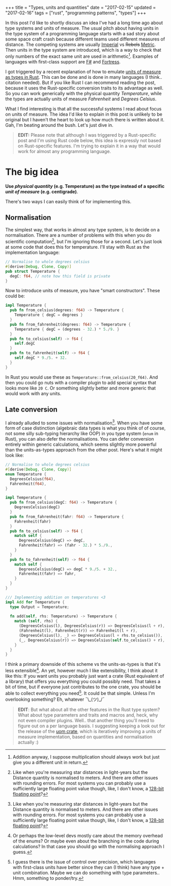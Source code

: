 +++
title = "Types, units and quantities"
date = "2017-02-15"
updated = "2017-02-16"
tags = ["rust", "programming patterns", "types"]
+++

In this post I'd like to shortly discuss an idea I've had a long time ago about type systems and 
units of measure. The usual pitch about having units in the type system of a programming language 
starts with a sad story about some space craft crash because different teams used different 
measures of distance. The competing systems are usually 
[Imperial](https://en.wikipedia.org/wiki/Imperial_units) vs <del>Rebels</del> 
[<ins>Metric</ins>](https://en.wikipedia.org/wiki/Metric_system). Then units in the type system are 
introduced, which is a way to check that only numbers of the exact same unit are used in 
arithmetic[^arithmetic]. Examples of languages 
with first-class support are 
[F#](https://blogs.msdn.microsoft.com/andrewkennedy/2008/08/29/units-of-measure-in-f-part-one-introducing-units/) 
and [Fortress](https://blogs.oracle.com/projectfortress/entry/fortress_wrapping_up). 

[^arithmetic]: Addition anyway, I suppose multiplication should always work but just give you a different unit in return. 

I got triggered by a recent explanation of how to emulate [units of measure as types in 
Rust](https://github.com/jaheba/stuff/blob/master/communicating_intent.md). This can be done and is 
done in many languages (I think.. citation needed). But if you like Rust I can recommend reading 
the post, because it uses the Rust-specific conversion traits to its advantage as well. So you can 
work generically with the physical quantity *Temperature*, while the types are actually units of 
measure *Fahrenheit* and *Degrees Celsius*. 

What I find interesting is that all the successful systems I read about focus on units of measure.
The idea I'd like to explain in this post is unlikely to be original but I haven't the heart to look
up how much there is written about it. Gah, I'm beating around the bush. Let's just dive in.

> **EDIT:** Please note that although I was triggered by a Rust-specific post and I'm using Rust
> code below, this idea is expressly not based on Rust-specific features. I'm trying to explain it
> in a way that would work for almost any programming language. 

# The big idea

**Use *physical quantity* (e.g. Temperature) as the type instead of a specific *unit of measure* 
(e.g. centigrade)**.

There's two ways I can easily think of for implementing this. 

## Normalisation

The simplest way, that works in almost any type system, is to decide on a normalisation. There are a 
number of problems with this when you do scientific computation[^normalisation-problems], but I'm 
ignoring those for a second. Let's just look at some code that does this for temperature. I'll stay
with Rust as the implementation language:

[^normalisation-problems]: Like when you're measuring star distances in light-years but the Distance quantity is normalised to meters. And there are other issues with rounding errors. For most systems you can probably use a sufficiently large floating point value though, like, I don't know, a [128-bit floating point](https://en.wikipedia.org/wiki/Quadruple-precision_floating-point_format)? 

```rust
// Normalise to whole degrees celsius
#[derive(Debug, Clone, Copy)]
pub struct Temperature {
  degC: f64, // note how this field is private
}
```

Now to introduce units of measure, you have "smart constructors". These could be:

```rust
impl Temperature {
  pub fn from_celsius(degrees: f64) -> Temperature {
    Temperature { degC = degrees }
  }
  pub fn from_fahrenheit(degrees: f64) -> Temperature {
    Temperature { degC = (degrees - 32.) * 5./9. }
  }
  pub fn to_celsius(self) -> f64 {
    self.degC
  }
  pub fn to_fahrenheit(self) -> f64 {
    self.degC * 9./5. + 32.
  }
}
```

In Rust you would use these as `Temperature::from_celsius(20_f64)`. And then you could go nuts with
a compiler plugin to add special syntax that looks more like `20 C`. Or something slightly better
and more generic that would work with any units. 

## Late conversion

I already alluded to some issues with normalisation[^normalisation-problems]. When you have some 
form of case distinction (algebraic data types is what you think of of course, not some silly 
sub-typing hierarchy like OOP) in you type system (`enum` in Rust), you can also defer the 
normalisations. You can defer conversion entirely within generic calculations, which seems slightly 
more powerful than the units-as-types approach from the other post. Here's what it might look like:

```rust
// Normalise to whole degrees celsius
#[derive(Debug, Clone, Copy)]
enum Temperature {
  DegreesCelsius(f64),
  Fahrenheit(f64),
}

impl Temperature {
  pub fn from_celsius(degC: f64) -> Temperature {
    DegreesCelsius(degC)
  }
  pub fn from_fahrenheit(fahr: f64) -> Temperature {
    Fahrenheit(fahr)
  }
  pub fn to_celsius(self) -> f64 {
    match self {
      DegreesCelsius(degC) => degC,
      Fahrenheit(fahr) => (fahr - 32.) * 5./9.,
    }
  }
  pub fn to_fahrenheit(self) -> f64 {
    match self {
      DegreesCelsius(degC) => degC * 9./5. + 32.,
      Fahrenheit(fahr) => fahr,
    }
  }
}

/// Implementing addition on temperatures <3
impl Add for Temperature {
  type Output = Temperature;
  
  fn add(self, rhs: Temperature) -> Temperature {
    match (self, rhs) {
      (DegreesCelsius(l), DegreesCelsius(r)) => DegreesCelsius(l + r),
      (Fahrenheit(l), Fahrenheit(r)) => Fahrenheit(l + r),
      (DegreesCelsius(l), _) => DegreesCelsius(l + rhs.to_celsius()),
      (_, DegreesCelsius(r)) => DegreesCelsius(self.to_celsius() + r),
    }
  }
}
```

I think a primary downside of this scheme vs the units-as-types is that it's less 
extensible[^overhead]. An yet, however much I like extensibility, I think about it like this: If 
you want units you probably just want a crate (Rust equivalent of a library) that offers you 
everything you could possibly need. That takes a bit of time, but if everyone just contributes to 
the one crate, you should be able to collect everything you need[^precision]. It could be that 
simple. Unless I'm overlooking something? Eh, whatever ¯\\\_(ツ)\_/¯

> **EDIT**: But what about all the other features in the Rust type system? What about type
> parameters and traits and macros and, heck, why not even compiler plugins. Well.. that another
> thing you'll need to figure out on a per language basis. I suggesting keeping a look out for the
> release of the [uom crate](https://github.com/iliekturtles/uom), which is iteratively improving
> a units of measure implementation, based on quantities and normalisation actually :)

[^overhead]: Or perhaps the low-level devs mostly care about the memory overhead of the enums? Or maybe even about the branching in the code during calculations? In that case you should go with the normalising approach I guess. 
[^precision]: I guess there is the issue of control over precision, which languages with first-class units have better since they can (I think) have any type + unit combination. Maybe we can do something with type parameters.. Hmm, something to ponder/try. 
